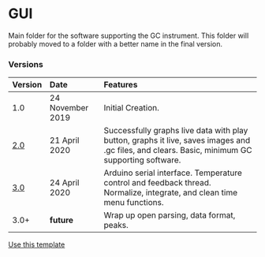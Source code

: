 # GUI
Main folder for the software supporting the GC instrument.
This folder will probably moved to a folder with a better name in the final version.

### Versions
|Version     | Date | Features |
|:-----------|:--------|:--------|
| 1.0 | 24 November 2019 | Initial Creation. |
| [2.0](https://github.com/cgreen18/Gas-Chromatography/tree/master/GUI/2.0) | 21 April 2020 | Successfully graphs live data with play button, graphs it live, saves images and .gc files, and clears. Basic, minimum GC supporting software. |
| [3.0](https://github.com/cgreen18/Gas-Chromatography/tree/master/GUI/3.0) | 24 April 2020 | Arduino serial interface. Temperature control and feedback thread. Normalize, integrate, and clean time menu functions. |
| 3.0+ | __future__ | Wrap up open parsing, data format, peaks. |

<!-- Place this tag where you want the button to render. -->
<a class="github-button" href="https://github.com/cgreen18/Gas-Chromatography/generate" data-color-scheme="no-preference: light; light: light; dark: dark;" data-icon="octicon-repo-template" data-size="large" aria-label="Use this template cgreen18/Gas-Chromatography on GitHub">Use this template</a>

<!-- Place this tag in your head or just before your close body tag. -->
<script async defer src="https://buttons.github.io/buttons.js"></script>
